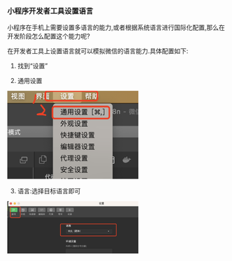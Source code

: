 ### 小程序开发者工具设置语言

小程序在手机上需要设置多语言的能力,或者根据系统语言进行国际化配置,那么在开发阶段怎么配置这个能力呢?

在开发者工具上设置语言就可以模拟微信的语言能力.具体配置如下:

1. 找到“设置”

2. 通用设置

<img src="./images/img-9.png" width="300" />

3. 语言:选择目标语言即可

<img src="./images/img-10.png" width="300" />